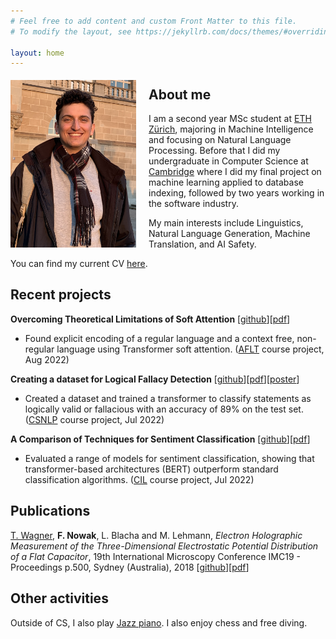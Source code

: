```yaml
---
# Feel free to add content and custom Front Matter to this file.
# To modify the layout, see https://jekyllrb.com/docs/themes/#overriding-theme-defaults

layout: home
---
```


<img style="float: left; padding-right:20px; padding-top:5px"  width="201" height="268" src="assets/images/portrait.png">

## About me
I am a second year MSc student at [ETH Zürich](https://ethz.ch/), majoring in Machine Intelligence and focusing on Natural Language Processing. Before that I did my undergraduate in Computer Science at [Cambridge](https://www.cam.ac.uk/) where I did my final project on machine learning applied to database indexing, followed by two years working in the software industry.

My main interests include Linguistics, Natural Language Generation, Machine Translation, and AI Safety.

You can find my current CV [here](assets/documents/CV_2022.pdf).


## Recent projects

**Overcoming Theoretical Limitations of Soft Attention** [[github](https://github.com/giacomocamposampiero/palindrome-transformer)][[pdf](assets/documents/AFLT_Project_Report.pdf)]
* Found explicit encoding of a regular language and a context free, non-regular language using Transformer soft attention. ([AFLT](https://rycolab.io/classes/aflt-s22/) course project, Aug 2022)

**Creating a dataset for Logical Fallacy Detection** [[github](https://github.com/franznowak/kialoparser)][[pdf](assets/documents/CSNLP_Project_Report.pdf)][[poster](assets/documents/CSNLP_Poster.pdf)]
* Created a dataset and trained a transformer to classify statements as logically valid or fallacious with an accuracy of 89% on the test set. ([CSNLP](http://www.mrinmaya.io/teaching_csnlp22) course project, Jul 2022)

**A Comparison of Techniques for Sentiment Classification** [[github](https://github.com/franznowak/twitter-sentiment-classification)][[pdf](assets/documents/CIL_Report.pdf)]
* Evaluated a range of models for sentiment classification, showing that transformer-based architectures (BERT) outperform standard classification algorithms. ([CIL](http://da.inf.ethz.ch/teaching/2022/CIL/) course project, Jul 2022)

## Publications

<ins>T. Wagner</ins>, **F. Nowak**, L. Blacha and M. Lehmann, *Electron Holographic Measurement of the Three-Dimensional Electrostatic Potential Distribution of a Flat Capacitor*, 19th International Microscopy Conference IMC19 - Proceedings p.500, Sydney (Australia), 2018 [[github](https://github.com/franznowak/vbp)][[pdf](assets/documents/abstract_3d_capacitor.pdf)]

## Other activities

Outside of CS, I also play [Jazz piano](https://www.youtube.com/channel/UCWHp49BRdifkD31RERdBD_A). I also enjoy chess and free diving.